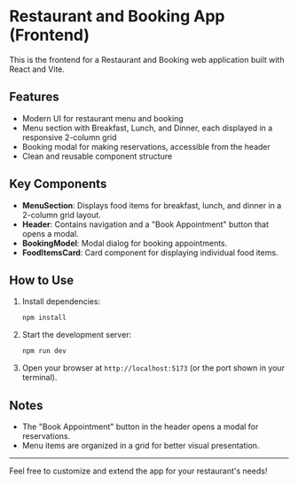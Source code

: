 # Restaurant and Booking App (Frontend)

This is the frontend for a Restaurant and Booking web application built with React and Vite.

## Features

- Modern UI for restaurant menu and booking
- Menu section with Breakfast, Lunch, and Dinner, each displayed in a responsive 2-column grid
- Booking modal for making reservations, accessible from the header
- Clean and reusable component structure

## Key Components

- **MenuSection**: Displays food items for breakfast, lunch, and dinner in a 2-column grid layout.
- **Header**: Contains navigation and a "Book Appointment" button that opens a modal.
- **BookingModel**: Modal dialog for booking appointments.
- **FoodItemsCard**: Card component for displaying individual food items.

## How to Use

1. Install dependencies:
   ```bash
   npm install
   ```
2. Start the development server:
   ```bash
   npm run dev
   ```
3. Open your browser at `http://localhost:5173` (or the port shown in your terminal).

## Notes
- The "Book Appointment" button in the header opens a modal for reservations.
- Menu items are organized in a grid for better visual presentation.

---

Feel free to customize and extend the app for your restaurant's needs!
